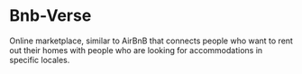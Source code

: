 # Bnb-Verse
Online marketplace, similar to AirBnB that connects people who want to rent out their homes with people who are looking for accommodations in specific locales.
